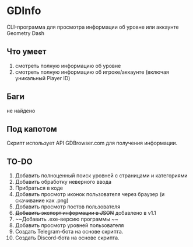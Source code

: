 # GDInfo
CLI-программа для просмотра информации об уровне или аккаунте Geometry Dash

## Что умеет
1. смотреть полную информацию об уровне
2. смотреть полную информацию об игроке/аккаунте (включая уникальный Player ID)

## Баги
не найдено

## Под капотом
Скрипт использует API GDBrowser.com для получения информации.

## TO-DO
1. Добавить полноценный поиск уровней с страницами и категориями
2. Добавить обработку неверного ввода
3. Прибраться в коде
4. Добавить просмотр иконок пользователя через браузер (и скачивание как .png)
5. Добавить просмотр постов пользователя
6. ~~Добавить экспорт информации в JSON~~ добавлено в v1.1
7. ~~Добавить .exe-версию программы ~~
8. Добавить просмотр уровней пользователя
9. Создать Telegram-бота на основе скрипта.
10. Создать Discord-бота на основе скрипта.
